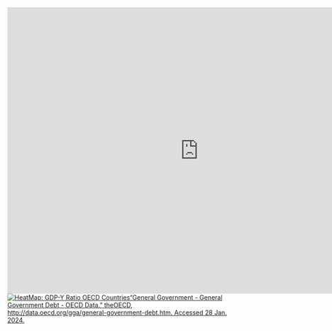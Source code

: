 <iframe src="https://data.oecd.org/chart/7klH" width="860" height="645" style="border: 0" mozallowfullscreen="true" webkitallowfullscreen="true" allowfullscreen="true"><a href="https://data.oecd.org/chart/7klH" target="_blank">OECD Chart: General government debt, Total, % of GDP, Annual, 2020</a></iframe>


<div class='tableauPlaceholder' id='viz1706488701188' style='position: relative'><noscript><a href='#'><img alt='HeatMap: GDP-Y Ratio OECD Countries“General Government - General Government Debt - OECD Data.” theOECD, http:&#47;&#47;data.oecd.org&#47;gga&#47;general-government-debt.htm. Accessed 28 Jan. 2024.  ' src='https:&#47;&#47;public.tableau.com&#47;static&#47;images&#47;TB&#47;TB_wkb&#47;HeatMapGDP-YRatioOECD&#47;1_rss.png' style='border: none' /></a></noscript><object class='tableauViz'  style='display:none;'><param name='host_url' value='https%3A%2F%2Fpublic.tableau.com%2F' /> <param name='embed_code_version' value='3' /> <param name='site_root' value='' /><param name='name' value='TB_wkb&#47;HeatMapGDP-YRatioOECD' /><param name='tabs' value='no' /><param name='toolbar' value='yes' /><param name='static_image' value='https:&#47;&#47;public.tableau.com&#47;static&#47;images&#47;TB&#47;TB_wkb&#47;HeatMapGDP-YRatioOECD&#47;1.png' /> <param name='animate_transition' value='yes' /><param name='display_static_image' value='yes' /><param name='display_spinner' value='yes' /><param name='display_overlay' value='yes' /><param name='display_count' value='yes' /><param name='language' value='en-US' /><param name='filter' value='publish=yes' /></object></div>                <script type='text/javascript'>    
  var divElement = document.getElementById('viz1706488701188');  
  var vizElement = divElement.getElementsByTagName('object')[0]; 
  vizElement.style.width='100%';vizElement.style.height=(divElement.offsetWidth*0.75)+'px'; 
  var scriptElement = document.createElement('script');  
  scriptElement.src = 'https://public.tableau.com/javascripts/api/viz_v1.js';  
  vizElement.parentNode.insertBefore(scriptElement, vizElement);  
</script>
